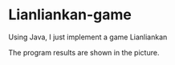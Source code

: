 # Lianliankan-game
Using Java, I just implement a game Lianliankan

The program results are shown in the picture.
